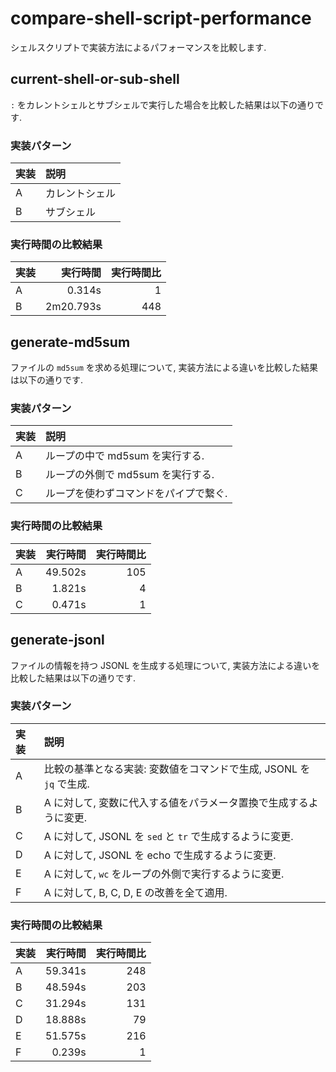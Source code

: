 # compare-shell-script-performance

シェルスクリプトで実装方法によるパフォーマンスを比較します.

## current-shell-or-sub-shell

`:` をカレントシェルとサブシェルで実行した場合を比較した結果は以下の通りです.

### 実装パターン

| 実装 | 説明           |
| :--- | :------------- |
| A    | カレントシェル |
| B    | サブシェル     |

### 実行時間の比較結果

| 実装 | 実行時間  | 実行時間比 |
| :--- | --------: | ---------: |
| A    |    0.314s |          1 |
| B    | 2m20.793s |        448 |

## generate-md5sum

ファイルの `md5sum` を求める処理について,
実装方法による違いを比較した結果は以下の通りです.

### 実装パターン

| 実装 | 説明                                   |
| :--- | :------------------------------------- |
| A    |  ループの中で md5sum を実行する.       |
| B    |  ループの外側で md5sum を実行する.     |
| C    |  ループを使わずコマンドをパイプで繋ぐ. |

### 実行時間の比較結果

| 実装 | 実行時間 | 実行時間比 |
| :--- | -------: | ---------: |
| A    |  49.502s |        105 |
| B    |   1.821s |          4 |
| C    |   0.471s |          1 |

## generate-jsonl

ファイルの情報を持つ JSONL を生成する処理について,
実装方法による違いを比較した結果は以下の通りです.

### 実装パターン

| 実装 | 説明                                                                 |
| :--- | :------------------------------------------------------------------- |
| A    |  比較の基準となる実装: 変数値をコマンドで生成, JSONL を `jq` で生成. |
| B    |  A に対して, 変数に代入する値をパラメータ置換で生成するように変更.   |
| C    |  A に対して, JSONL を `sed` と `tr` で生成するように変更.            |
| D    |  A に対して, JSONL を echo で生成するように変更.                     |
| E    |  A に対して, `wc` をループの外側で実行するように変更.                |
| F    |  A に対して, B, C, D, E の改善を全て適用.                            |

### 実行時間の比較結果

| 実装 | 実行時間 | 実行時間比 |
| :--- | -------: | ---------: |
| A    |  59.341s |        248 |
| B    |  48.594s |        203 |
| C    |  31.294s |        131 |
| D    |  18.888s |         79 |
| E    |  51.575s |        216 |
| F    |   0.239s |          1 |

